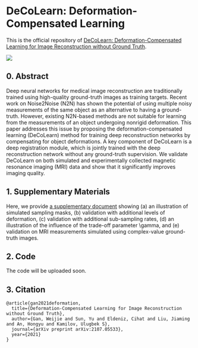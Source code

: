# DeCoLearn: Deformation-Compensated Learning

This is the official repository of [DeCoLearn: Deformation-Compensated Learning for Image Reconstruction without Ground Truth](https://arxiv.org/abs/2107.05533).

![](./img/GIF.gif)

## 0. Abstract
Deep neural networks for medical image reconstruction are traditionally trained using high-quality ground-truth images as training targets. Recent work on Noise2Noise (N2N) has shown the potential of using multiple noisy measurements of the same object as an alternative to having a ground-truth. However, existing N2N-based methods are not suitable for learning from the measurements of an object undergoing nonrigid deformation. This paper addresses this issue by proposing the deformation-compensated learning (DeCoLearn) method for training deep reconstruction networks by compensating for object deformations. A key component of DeCoLearn is a deep registration module, which is jointly trained with the deep reconstruction network without any ground-truth supervision. We validate DeCoLearn on both simulated and experimentally collected magnetic resonance imaging (MRI) data and show that it significantly improves imaging quality.

## 1. Supplementary Materials

Here, we provide [a supplementary document](./supplemental_documents.pdf) showing (a) an illustration of simulated sampling masks, (b) validation with additional levels of deformation, (c) validation with additional sub-sampling rates, (d) an illustration of the influence of the trade-off parameter \gamma, and (e) validation on MRI measurements simulated using complex-value ground-truth images.

## 2. Code

The code will be uploaded soon.

## 3. Citation

```
@article{gan2021deformation,
  title={Deformation-Compensated Learning for Image Reconstruction without Ground Truth},
  author={Gan, Weijie and Sun, Yu and Eldeniz, Cihat and Liu, Jiaming and An, Hongyu and Kamilov, Ulugbek S},
  journal={arXiv preprint arXiv:2107.05533},
  year={2021}
}
```